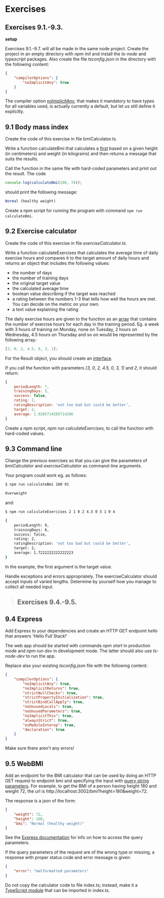 # Exercises

## Exercises 9.1.-9.3.

**setup**

Exercises 9.1.-9.7. will all be made in the same node project. Create the project in an empty directory with _npm init_ and install the _ts-node_ and _typescript_ packages. Also create the file _tsconfig.json_ in the directory with the following content:

```json
{
    "compilerOptions": {
        "noImplicitAny": true
    }
}
```

The compiler option [noImplicitAny](https://www.typescriptlang.org/tsconfig#noImplicitAny), that makes it mandatory to have types for all variables used, is actually currently a default, but let us still define it explicitly.

## 9.1 Body mass index

Create the code of this exercise in file bmiCalculator.ts.

Write a function calculateBmi that calculates a [first](https://en.wikipedia.org/wiki/Body_mass_index) based on a given height (in centimeters) and weight (in kilograms) and then returns a message that suits the results.

Call the function in the same file with hard-coded parameters and print out the result. The code

```js
console.log(calculateBmi(180, 74));
```

should print the following message:

```js
Normal (healthy weight)
```

Create a npm script for running the program with command `npm run calculateBmi`.

## 9.2 Exercise calculator

Create the code of this exercise in file _exerciseCalculator.ts_.

Write a function calculateExercises that calculates the average time of daily exercise hours and compares it to the target amount of daily hours and returns an object that includes the following values:

-   the number of days
-   the number of training days
-   the original target value
-   the calculated average time
-   boolean value describing if the target was reached
-   a rating between the numbers 1-3 that tells how well the hours are met. You can decide on the metric on your own.
-   a text value explaining the rating

The daily exercise hours are given to the function as an [array](https://www.typescriptlang.org/docs/handbook/basic-types.html#array) that contains the number of exercise hours for each day in the training period. Eg. a week with 3 hours of training on Monday, none on Tuesday, 2 hours on Wednesday, 4.5 hours on Thursday and so on would be represented by the following array:

```js
[3, 0, 2, 4.5, 0, 3, 1];
```

For the Result object, you should create an [interface](https://www.typescriptlang.org/docs/handbook/interfaces.html).

If you call the function with parameters _[3, 0, 2, 4.5, 0, 3, 1]_ and _2_, it should return:

```js
{
    periodLength: 7,
    trainingDays: 5,
    success: false,
    rating: 2,
    ratingDescription: 'not too bad but could be better',
    target: 2,
    average: 1.9285714285714286
}
```

Create a npm script, _npm run calculateExercises_, to call the function with hard-coded values.

## 9.3 Command line

Change the previous exercises so that you can give the parameters of _bmiCalculator_ and _exerciseCalculator_ as command-line arguments.

Your program could work eg. as follows:

```bash
$ npm run calculateBmi 180 91

Overweight
```

and:

```bash
$ npm run calculateExercises 2 1 0 2 4.5 0 3 1 0 4

{
    periodLength: 9,
    trainingDays: 6,
    success: false,
    rating: 2,
    ratingDescription: 'not too bad but could be better',
    target: 2,
    average: 1.7222222222222223
}
```

In the example, the first argument is the target value.

Handle exceptions and errors appropriately. The exerciseCalculator should accept inputs of varied lengths. Determine by yourself how you manage to collect all needed input.

> ## Exercises 9.4.-9.5.

## 9.4 Express

Add Express to your dependencies and create an HTTP GET endpoint _hello_ that answers 'Hello Full Stack!'

The web app should be started with commands _npm start_ in production mode and _npm run dev_ in development mode. The latter should also use _ts-node-dev_ to run the app.

Replace also your existing _tsconfig.json_ file with the following content:

```json
{
    "compilerOptions": {
        "noImplicitAny": true,
        "noImplicitReturns": true,
        "strictNullChecks": true,
        "strictPropertyInitialization": true,
        "strictBindCallApply": true,
        "noUnusedLocals": true,
        "noUnusedParameters": true,
        "noImplicitThis": true,
        "alwaysStrict": true,
        "esModuleInterop": true,
        "declaration": true
    }
}
```

Make sure there aren't any errors!

## 9.5 WebBMI

Add an endpoint for the BMI calculator that can be used by doing an HTTP GET request to endpoint bmi and specifying the input with [query string parameters](https://en.wikipedia.org/wiki/Query_string). For example, to get the BMI of a person having height 180 and weight 72, the url is http://localhost:3002/bmi?height=180&weight=72.

The response is a json of the form:

```json
{
    "weight": 72,
    "height": 180,
    "bmi": "Normal (healthy weight)"
}
```

See the [Express documentation](https://expressjs.com/en/5x/api.html#req.query) for info on how to access the query parameters.

If the query parameters of the request are of the wrong type or missing, a response with proper status code and error message is given:

```json
{
    "error": "malformatted parameters"
}
```

Do not copy the calculator code to file index.ts; instead, make it a [TypeScript module](https://www.typescriptlang.org/docs/handbook/modules.html) that can be imported in index.ts.
